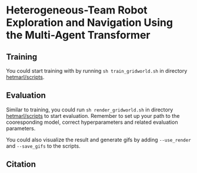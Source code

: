 # Heterogeneous-Team Robot Exploration and Navigation Using the Multi-Agent Transformer



## Training

You could start training with by running `sh train_gridworld.sh` in directory [hetmarl/scripts](hetmarl/scripts). 

## Evaluation

Similar to training, you could run `sh render_gridworld.sh` in directory [hetmarl/scripts](hetmarl/scripts) to start evaluation. Remember to set up your path to the cooresponding model, correct hyperparameters and related evaluation parameters. 


You could also visualize the result and generate gifs by adding `--use_render` and `--save_gifs` to the scripts.

## Citation

